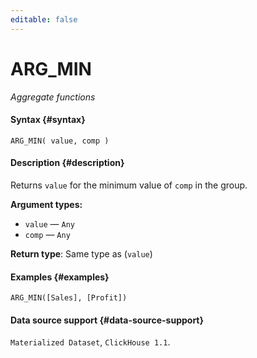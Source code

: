 ```yaml
---
editable: false
---
```


# ARG_MIN

_Aggregate functions_

#### Syntax {#syntax}


```
ARG_MIN( value, comp )
```

#### Description {#description}
Returns `value` for the minimum value of `comp` in the group.

**Argument types:**
- `value` — `Any`
- `comp` — `Any`


**Return type**: Same type as (`value`)

#### Examples {#examples}

```
ARG_MIN([Sales], [Profit])
```


#### Data source support {#data-source-support}

`Materialized Dataset`, `ClickHouse 1.1`.
